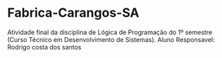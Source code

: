 # Fabrica-Carangos-SA
Atividade final da disciplina de Lógica de Programação do 1º semestre (Curso Técnico em Desenvolvimento de Sistemas).
Aluno Responsavel: Rodrigo costa dos santos
